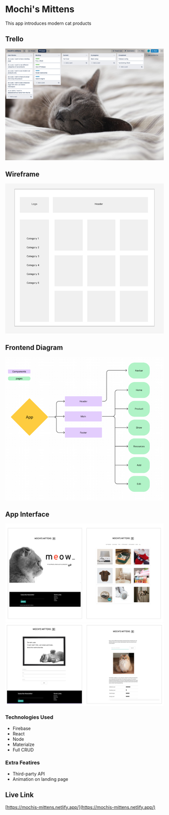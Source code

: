 # Mochi's Mittens

This app introduces modern cat products

## Trello
![](public/img/trello.png)

## Wireframe 

![](public/img/wireframe.png)

## Frontend Diagram 

![](public/img/diagram.png)

## App Interface

![](public/img/screenshot_1.png)
![](public/img/screenshot_2.png)

### Technologies Used

* Firebase
* React
* Node
* Materialze
* Full CRUD


### Extra Featires
* Third-party API 
* Animation on landing page 

## Live Link

[https://mochis-mittens.netlify.app/](https://mochis-mittens.netlify.app/)
